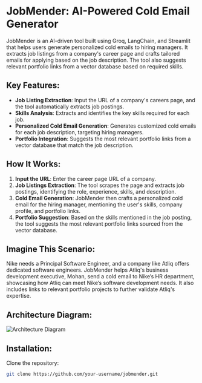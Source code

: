 # JobMender: AI-Powered Cold Email Generator

JobMender is an AI-driven tool built using Groq, LangChain, and Streamlit that helps users generate personalized cold emails to hiring managers. It extracts job listings from a company's career page and crafts tailored emails for applying based on the job description. The tool also suggests relevant portfolio links from a vector database based on required skills.

## Key Features:
- **Job Listing Extraction**: Input the URL of a company's careers page, and the tool automatically extracts job postings.
- **Skills Analysis**: Extracts and identifies the key skills required for each job.
- **Personalized Cold Email Generation**: Generates customized cold emails for each job description, targeting hiring managers.
- **Portfolio Integration**: Suggests the most relevant portfolio links from a vector database that match the job description.

## How It Works:
1. **Input the URL**: Enter the career page URL of a company.
2. **Job Listings Extraction**: The tool scrapes the page and extracts job postings, identifying the role, experience, skills, and description.
3. **Cold Email Generation**: JobMender then crafts a personalized cold email for the hiring manager, mentioning the user's skills, company profile, and portfolio links.
4. **Portfolio Suggestion**: Based on the skills mentioned in the job posting, the tool suggests the most relevant portfolio links sourced from the vector database.

## Imagine This Scenario:
Nike needs a Principal Software Engineer, and a company like Atliq offers dedicated software engineers. JobMender helps Atliq's business development executive, Mohan, send a cold email to Nike’s HR department, showcasing how Atliq can meet Nike’s software development needs. It also includes links to relevant portfolio projects to further validate Atliq's expertise.

## Architecture Diagram:
![Architecture Diagram](img.png)

## Installation:
 Clone the repository:
   ```bash
   git clone https://github.com/your-username/jobmender.git
